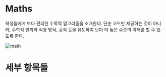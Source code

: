 # Maths 
학생들에게 보다 편리한 수학적 알고리즘을 소개한다. 
단순 코드만 제공하는 것이 아니라, 수학적 원리와 적용 방식, 공식 등을 유도하여 
보다 더 높은 수준의 이해를 할 수 있도록 한다. 

![math](https://www.google.com/url?sa=i&source=images&cd=&ved=2ahUKEwjbiePBwd_iAhUS5LwKHVUODkYQjRx6BAgBEAU&url=http%3A%2F%2Fnogwon.blogspot.com%2F2018%2F10%2Fblog-post_51.html%3Futm_source%3Dfeedburner%26utm_medium%3Dfeed%26utm_campaign%3DFeed%253A%2B011-549-5206%2B%2528%25EB%2585%25B9%25EC%259B%2590%25ED%2595%2599%25EC%259B%2590%2B011-549-5206%2B%25EC%2598%2581%25EC%259E%25AC%25EA%25B5%2590%25EC%259C%25A1%2B%2529&psig=AOvVaw2QWaWsDi-nF_j-izirhxZH&ust=1560276623602323)



# 세부 항목들 
